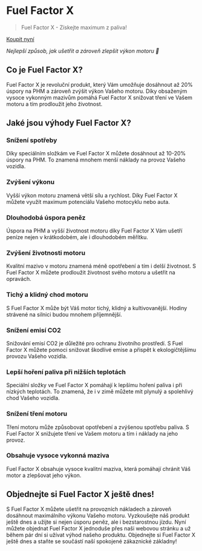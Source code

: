 # Fuel Factor X


> Fuel Factor X - Získejte maximum z paliva!


<a href="mailto:jiri-machovsky@centrum.cz" class="button">Koupit nyní</a>


*Nejlepší způsob, jak ušetřit a zároveň zlepšit výkon motoru 🏁* 




## Co je Fuel Factor X?

Fuel Factor X je revoluční produkt, který Vám umožňuje dosáhnout až 20% úspory na PHM a zároveň zvýšit výkon Vašeho motoru. Díky obsaženým vysoce vykonným mazivům pomáhá Fuel Factor X snižovat tření ve Vašem motoru a tím prodloužit jeho životnost.

## Jaké jsou výhody Fuel Factor X?

### Snížení spotřeby

Díky speciálním složkám ve Fuel Factor X můžete dosáhnout až 10-20% úspory na PHM. To znamená mnohem menší náklady na provoz Vašeho vozidla.

### Zvýšení výkonu

Vyšší výkon motoru znamená větší sílu a rychlost. Díky Fuel Factor X můžete využít maximum potenciálu Vašeho motocyklu nebo auta.

### Dlouhodobá úspora peněz

Úspora na PHM a vyšší životnost motoru díky Fuel Factor X Vám ušetří peníze nejen v krátkodobém, ale i dlouhodobém měřítku.

### Zvýšení životnosti motoru

Kvalitní mazivo v motoru znamená méně opotřebení a tím i delší životnost. S Fuel Factor X můžete prodloužit životnost svého motoru a ušetřit na opravách.

### Tichý a klidný chod motoru

S Fuel Factor X může být Váš motor tichý, klidný a kultivovanější. Hodiny strávené na silnici budou mnohem příjemnější.

### Snížení emisí CO2

Snižování emisí CO2 je důležité pro ochranu životního prostředí. S Fuel Factor X můžete pomoci snižovat škodlivé emise a přispět k ekologičtějšímu provozu Vašeho vozidla.

### Lepší hoření paliva při nižších teplotách

Speciální složky ve Fuel Factor X pomáhají k lepšímu hoření paliva i při nízkých teplotách. To znamená, že i v zimě můžete mít plynulý a spolehlivý chod Vašeho vozidla.

### Snížení tření motoru

Tření motoru může způsobovat opotřebení a zvýšenou spotřebu paliva. S Fuel Factor X snižujete tření ve Vašem motoru a tím i náklady na jeho provoz.

### Obsahuje vysoce vykonná maziva

Fuel Factor X obsahuje vysoce kvalitní maziva, která pomáhají chránit Váš motor a zlepšovat jeho výkon.

## Objednejte si Fuel Factor X ještě dnes!

S Fuel Factor X můžete ušetřit na provozních nákladech a zároveň dosáhnout maximálního výkonu Vašeho motoru. Vyzkoušejte náš produkt ještě dnes a užijte si nejen úsporu peněz, ale i bezstarostnou jízdu. Nyní můžete objednat Fuel Factor X jednoduše přes naši webovou stránku a už během pár dní si užívat výhod našeho produktu. Objednejte si Fuel Factor X ještě dnes a staňte se součástí naší spokojené zákaznické základny!